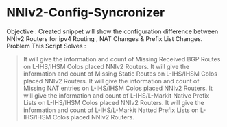 # NNIv2-Config-Syncronizer
Objective : Created snippet will show the configuration difference between NNIv2 Routers for ipv4 Routing , NAT Changes & Prefix List Changes.
Problem This Script Solves :

> It will give the information and count of Missing Received BGP Routes on L-IHS/IHSM Colos placed NNIv2 Routers.
> It will give the information and count of Missing Static Routes on L-IHS/IHSM Colos placed NNIv2 Routers.
> It will give the information and count of Missing NAT entries on L-IHS/IHSM Colos placed NNIv2 Routers.
> It will give the information and count of L-IHS/L-Markit Native Prefix Lists on L-IHS/IHSM Colos placed NNIv2 Routers.
> It will give the information and count of L-IHS/L-Markit Natted Prefix Lists on L-IHS/IHSM Colos placed NNIv2 Routers.
